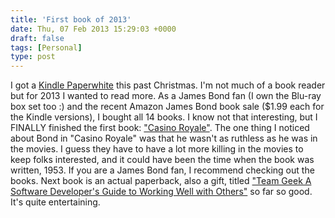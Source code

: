 ```yaml
---
title: 'First book of 2013'
date: Thu, 07 Feb 2013 15:29:03 +0000
draft: false
tags: [Personal]
type: post
---
```


I got a [Kindle Paperwhite](http://www.amazon.com/Kindle-Paperwhite-Touch-light/dp/B007OZNZG0/ref=sr_tr_sr_1?s=digital-text&ie=UTF8&qid=1360250648&sr=1-1&keywords=kindle+paperwhite) this past Christmas. I'm not much of a book reader but for 2013 I wanted to read more. As a James Bond fan (I own the Blu-ray box set too :) and the recent Amazon James Bond book sale ($1.99 each for the Kindle versions), I bought all 14 books. I know not that interesting, but I FINALLY finished the first book: ["Casino Royale"](http://www.amazon.com/gp/product/B008L40NT0/ref=kinw_myk_ro_title). The one thing I noticed about Bond in "Casino Royale" was that he wasn't as ruthless as he was in the movies. I guess they have to have a lot more killing in the movies to keep folks interested, and it could have been the time when the book was written, 1953. If you are a James Bond fan, I recommend checking out the books. Next book is an actual paperback, also a gift, titled ["Team Geek A Software Developer's Guide to Working Well with Others"](http://www.amazon.com/gp/aw/d/1449302440/ref=mp_s_a_1?qid=1360251424&sr=8-1&pi=SL75) so far so good. It's quite entertaining.